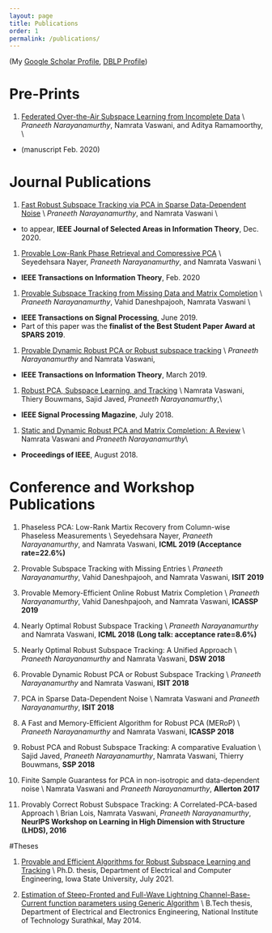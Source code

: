 ```yaml
---
layout: page
title: Publications
order: 1
permalink: /publications/
---
```


(My [Google Scholar Profile](https://scholar.google.com/citations?hl=en&user=oCNli74AAAAJ&view_op=list_works&authuser=1&sortby=pubdate), [DBLP Profile](https://dblp.uni-trier.de/pers/hd/n/Narayanamurthy:Praneeth))


# Pre-Prints
1. [Federated Over-the-Air Subspace Learning from Incomplete Data](https://arxiv.org/pdf/2002.12873.pdf) \\
*Praneeth Narayanamurthy*, Namrata Vaswani, and Aditya Ramamoorthy, \\
 - (manuscript Feb. 2020)

# Journal Publications
1. [Fast Robust Subspace Tracking via PCA in Sparse Data-Dependent Noise](https://arxiv.org/abs/2006.08030) \\
*Praneeth Narayanamurthy*, and Namrata Vaswani \\
- to appear, **IEEE Journal of Selected Areas in Information Theory**, Dec. 2020.

1. [Provable Low-Rank Phase Retrieval and Compressive PCA](https://arxiv.org/abs/1902.04972) \\
Seyedehsara Nayer, *Praneeth Narayanamurthy*, and Namrata Vaswani \\
 - **IEEE Transactions on Information Theory**, Feb. 2020 


1. [Provable Subspace Tracking from Missing Data and Matrix Completion](https://arxiv.org/abs/1810.03051) \\
*Praneeth Narayanamurthy*, Vahid Daneshpajooh, Namrata Vaswani \\
 - **IEEE Transactions on Signal Processing**, June 2019.
 - Part of this paper was the **finalist of the Best Student Paper Award at SPARS 2019**.


1. [Provable Dynamic Robust PCA or Robust subspace tracking](https://arxiv.org/abs/1705.08948) \\
*Praneeth Narayanamurthy* and Namrata Vaswani,
  - **IEEE Transactions on Information Theory**, March 2019.

1. [Robust PCA, Subspace Learning, and Tracking](https://arxiv.org/abs/1711.09492) \\
Namrata Vaswani, Thiery Bouwmans, Sajid Javed, *Praneeth Narayanamurthy*,\\
  - **IEEE Signal Processing Magazine**, July 2018.

1. [Static and Dynamic Robust PCA and Matrix Completion: A Review](https://arxiv.org/abs/1803.00651) \\
Namrata Vaswani and *Praneeth Narayanamurthy*\\
  - **Proceedings of IEEE**, August 2018.


# Conference and Workshop Publications

1. Phaseless PCA: Low-Rank Martix Recovery from Column-wise Phaseless Measurements \\
Seyedehsara Nayer, *Praneeth Narayanamurthy*, and Namrata Vaswani, **ICML 2019 (Acceptance rate=22.6%)**

1. Provable Subspace Tracking with Missing Entries \\
*Praneeth Narayanamurthy*, Vahid Daneshpajooh, and Namrata Vaswani, **ISIT 2019**

1. Provable Memory-Efficient Online Robust Matrix Completion \\
*Praneeth Narayanamurthy*, Vahid Daneshpajooh, and Namrata Vaswani, **ICASSP 2019**

1. Nearly Optimal Robust Subspace Tracking \\
*Praneeth Narayanamurthy* and Namrata Vaswani, **ICML 2018 (Long talk: acceptance rate=8.6%)**

1. Nearly Optimal Robust Subspace Tracking: A Unified Approach \\
*Praneeth Narayanamurthy* and Namrata Vaswani, **DSW 2018**

1. Provable Dynamic Robust PCA or Robust Subspace Tracking \\
*Praneeth Narayanamurthy* and Namrata Vaswani, **ISIT 2018**

1. PCA in Sparse Data-Dependent Noise \\
Namrata Vaswani and *Praneeth Narayanamurthy*, **ISIT 2018**

1. A Fast and Memory-Efficient Algorithm for Robust PCA (MERoP) \\
*Praneeth Narayanamurthy* and Namrata Vaswani, **ICASSP 2018**

1. Robust PCA and Robust Subspace Tracking: A comparative Evaluation \\
Sajid Javed, *Praneeth Narayanamurthy*, Namrata Vaswani, Thierry Bouwmans, **SSP 2018**

1. Finite Sample Guarantess for PCA in non-isotropic and data-dependent noise \\
Namrata Vaswani and *Praneeth Narayanamurthy*, **Allerton 2017**

1. Provably Correct Robust Subspace Tracking: A Correlated-PCA-based Approach \\
Brian Lois, Namrata Vaswani, *Praneeth Narayanamurthy*, **NeurIPS Workshop on Learning in High Dimension with Structure (LHDS), 2016**


#Theses

1. [Provable and Efficient Algorithms for Robust Subspace Learning and Tracking](/thesis.pdf) \\
Ph.D. thesis, Department of Electrical and Computer Engineering, Iowa State University, July 2021. 

1. [Estimation of Steep-Fronted and Full-Wave Lightning Channel-Base-Current function parameters using Generic Algorithm](/BtechPaper.pdf) \\
B.Tech thesis, Department of Electrical and Electronics Engineering, National Institute of Technology Surathkal, May 2014. 

